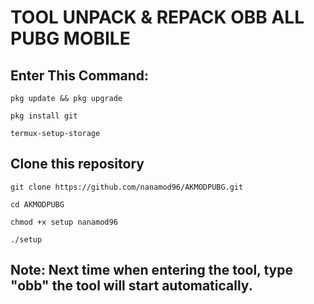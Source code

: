 # TOOL UNPACK & REPACK OBB ALL PUBG MOBILE

## Enter This Command:
```
pkg update && pkg upgrade
```
```
pkg install git
```
```
termux-setup-storage
```
## Clone this repository
```
git clone https://github.com/nanamod96/AKMODPUBG.git
```
```
cd AKMODPUBG
```
```
chmod +x setup nanamod96
```
```
./setup
```
## Note: Next time when entering the tool, type "obb" the tool will start automatically.
